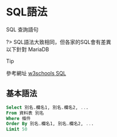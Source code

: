 # SQL語法

SQL 查詢語句

?>
SQL語法大致相同，但各家的SQL會有差異\
以下針對 MariaDB
>[!tip]
參考網址 [w3schools SQL](https://www.w3schools.com/sql/)

## 基本語法

```sql
Select 別名.欄名1, 別名.欄名2, ...
From 資料表 別名
Where 條件
Order By 別名.欄名1, 別名.欄名2, ...
Limit 50
```

